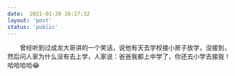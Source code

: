 ```yaml
---
date:  2021-01-20 16:17:32
layout: 'post'
status: 'public'
---
```


&emsp;&emsp;曾经听到过成龙大哥讲的一个笑话，说他有天去学校接小房子放学，没接到，然后问人家为什么没有去上学，人家说：爸爸我都上中学了，你还去小学去接我！哈哈哈哈😂
